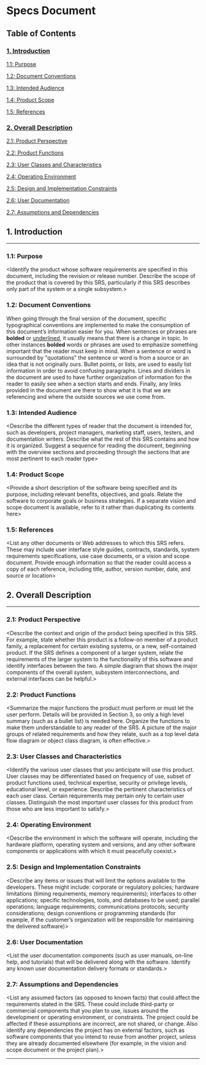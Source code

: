# Specs Document

## **Table of Contents**
### [**1. Introduction**](#introduction)

[1.1: Purpose](#Purpose)

[1.2: Document Conventions](#Document-Conventions)

[1.3: Intended Audience](#Intended-Audience)

[1.4: Product Scope](#Product-Scope)

[1.5: References](#References)

### [**2. Overall Description**](#Overall-Description)

[2.1: Product Perspective](#Product-Perspective)

[2.2: Product Functions](#Product-Functions)

[2.3: User Classes and Characteristics](#User-Classes-and-Characteristics)

[2.4: Operating Environment](#Operating-Environment)

[2.5: Design and Implementation Constraints](#Design-and-Implementation-Constraints)

[2.6: User Documentation](#User-Documentation)

[2.7: Assumptions and Dependencies](#Assumptions-and-Dependencies)


## **1. Introduction** <a name="introduction"></a>
---
### **1.1: Purpose** <a name="Purpose"></a>
<Identify the product whose software requirements are specified in this document, including the revision or release number. Describe the scope of the product that is covered by this SRS, particularly if this SRS describes only part of the system or a single subsystem.>

### **1.2: Document Conventions** <a name="Documentation-Conventions"></a>

When going through the final version of the document, specific typographical conventions are implemented to make the consumption of this document’s information easier for you. When sentences or phrases are **bolded** or <u>underlined</u>, it usually means that there is a change in topic. In other instances **bolded** words or phrases are used to emphasize something important that the reader must keep in mind. When a sentence or word is surrounded by "quotations" the sentence or word is from a source or an idea that is not originally ours. Bullet points, or lists, are used to easily list information in order to avoid confusing paragraphs. Lines and dividers in the document are used to have further organization of information for the reader to easily see when a section starts and ends. Finally, any links provided in the document are there to show what it is that we are referencing and where the outside sources we use come from.  


### **1.3: Intended Audience** <a name="Intended-Audience"></a>
<Describe the different types of reader that the document is intended for, such as developers, project managers, marketing staff, users, testers, and documentation writers. Describe what the rest of this SRS contains and how it is organized. Suggest a sequence for reading the document, beginning with the overview sections and proceeding through the sections that are most pertinent to each reader type>

### **1.4: Product Scope** <a name="Product-Scope"></a>
<Provide a short description of the software being specified and its purpose, including relevant benefits, objectives, and goals. Relate the software to corporate goals or business strategies. If a separate vision and scope document is available, refer to it rather than duplicating its contents here>

### **1.5: References** <a name="References"></a>
<List any other documents or Web addresses to which this SRS refers. These may include user interface style guides, contracts, standards, system requirements specifications, use case documents, or a vision and scope document. Provide enough information so that the reader could access a copy of each reference, including title, author, version number, date, and source or location>

## **2. Overall Description** <a name="Overall-Description"></a>
---
### **2.1: Product Perspective** <a name="Product-Perspective"></a>
<Describe the context and origin of the product being specified in this SRS. For example, state whether this product is a follow-on member of a product family, a replacement for certain existing systems, or a new, self-contained product. If the SRS defines a component of a larger system, relate the requirements of the larger system to the functionality of this software and identify interfaces between the two. A simple diagram that shows the major components of the overall system, subsystem interconnections, and external interfaces can be helpful.>

### **2.2: Product Functions** <a name="Product-Functions"></a>
<Summarize the major functions the product must perform or must let the user perform. Details will be provided in Section 3, so only a high level summary (such as a bullet list) is needed here. Organize the functions to make them understandable to any reader of the SRS. A picture of the major groups of related requirements and how they relate, such as a top level data flow diagram or object class diagram, is often effective.>

### **2.3: User Classes and Characteristics** <a name="User-Classes-and-Characteristics"></a>
<Identify the various user classes that you anticipate will use this product. User classes may be differentiated based on frequency of use, subset of product functions used, technical expertise, security or privilege levels, educational level, or experience. Describe the pertinent characteristics of each user class. Certain requirements may pertain only to certain user classes. Distinguish the most important user classes for this product from those who are less important to satisfy.>

### **2.4: Operating Environment** <a name="Operating-Environment"></a>
<Describe the environment in which the software will operate, including the hardware platform, operating system and versions, and any other software components or applications with which it must peacefully coexist.>

### **2.5: Design and Implementation Constraints** <a name="Design-and-Implementation-Constraints"></a>
<Describe any items or issues that will limit the options available to the developers. These might include: corporate or regulatory policies; hardware limitations (timing requirements, memory requirements); interfaces to other applications; specific technologies, tools, and databases to be used; parallel operations; language requirements; communications protocols; security considerations; design conventions or programming standards (for example, if the customer’s organization will be responsible for maintaining the delivered software)>

### **2.6: User Documentation** <a name="User-Documentation"></a>
<List the user documentation components (such as user manuals, on-line help, and tutorials) that will be delivered along with the software. Identify any known user documentation delivery formats or standards.>

### **2.7: Assumptions and Dependencies** <a name="Assumptions-and-Dependencies"></a>
<List any assumed factors (as opposed to known facts) that could affect the requirements stated in the SRS. These could include third-party or commercial components that you plan to use, issues around the development or operating environment, or constraints. The project could be affected if these assumptions are incorrect, are not shared, or change. Also identify any dependencies the project has on external factors, such as software components that you intend to reuse from another project, unless they are already documented elsewhere (for example, in the vision and scope document or the project plan).>

---
